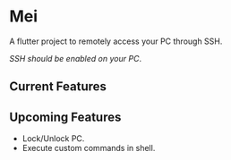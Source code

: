 # Mei

A flutter project to remotely access your PC through SSH.

*SSH should be enabled on your PC*.

## Current Features

## Upcoming Features

- Lock/Unlock PC.
- Execute custom commands in shell.